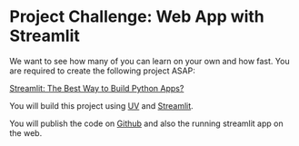 # Project Challenge: Web App with Streamlit

We want to see how many of you can learn on your own and how fast. You are required to create the following project ASAP:

[Streamlit: The Best Way to Build Python Apps?](https://www.youtube.com/watch?v=8W8NQFFbDcU)

You will build this project using [UV](https://github.com/panaversity/learn-modern-ai-python/tree/main/01_uv) and [Streamlit](https://github.com/panaversity/learn-modern-ai-python/tree/main/03_ui_streamlit).

You will publish the code on [Github](https://github.com/panaversity/learn-modern-ai-python/tree/main/08_github) and also the running streamlit app on the web.



